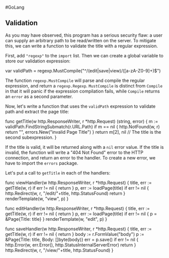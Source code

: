 #GoLang 
## Validation

As you may have observed, this program has a serious security flaw: a user can supply an arbitrary path to be read/written on the server. To mitigate this, we can write a function to validate the title with a regular expression.

First, add `"regexp"` to the `import` list. Then we can create a global variable to store our validation expression:

var validPath = regexp.MustCompile("^/(edit|save|view)/([a-zA-Z0-9]+)$")

The function `regexp.MustCompile` will parse and compile the regular expression, and return a `regexp.Regexp`. `MustCompile` is distinct from `Compile` in that it will panic if the expression compilation fails, while `Compile` returns an `error` as a second parameter.

Now, let's write a function that uses the `validPath` expression to validate path and extract the page title:

func getTitle(w http.ResponseWriter, r *http.Request) (string, error) {
    m := validPath.FindStringSubmatch(r.URL.Path)
    if m == nil {
        http.NotFound(w, r)
        return "", errors.New("invalid Page Title")
    }
    return m[2], nil // The title is the second subexpression.
}

If the title is valid, it will be returned along with a `nil` error value. If the title is invalid, the function will write a "404 Not Found" error to the HTTP connection, and return an error to the handler. To create a new error, we have to import the `errors` package.

Let's put a call to `getTitle` in each of the handlers:

func viewHandler(w http.ResponseWriter, r *http.Request) {
    title, err := getTitle(w, r)
    if err != nil {
        return
    }
    p, err := loadPage(title)
    if err != nil {
        http.Redirect(w, r, "/edit/"+title, http.StatusFound)
        return
    }
    renderTemplate(w, "view", p)
}

func editHandler(w http.ResponseWriter, r *http.Request) {
    title, err := getTitle(w, r)
    if err != nil {
        return
    }
    p, err := loadPage(title)
    if err != nil {
        p = &Page{Title: title}
    }
    renderTemplate(w, "edit", p)
}

func saveHandler(w http.ResponseWriter, r *http.Request) {
    title, err := getTitle(w, r)
    if err != nil {
        return
    }
    body := r.FormValue("body")
    p := &Page{Title: title, Body: []byte(body)}
    err = p.save()
    if err != nil {
        http.Error(w, err.Error(), http.StatusInternalServerError)
        return
    }
    http.Redirect(w, r, "/view/"+title, http.StatusFound)
}